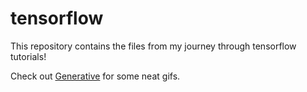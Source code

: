 # tensorflow

This repository contains the files from my journey through tensorflow tutorials!

Check out [Generative](https://github.com/Steffanic/tensorflow/tree/master/Generative) for some neat gifs.
